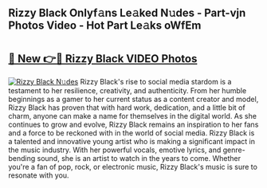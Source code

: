 ## Rizzy Black Onlyf𝚊ns Le𝚊ked N𝚞des - Part-vjn Photos Video - Hot Part Le𝚊ks oWfEm

# <h2><a href="http://ac19016.deff.icu/?id=Rizzy+Black">🔗 New 👉🔴 Rizzy Black VIDEO Photos</a></h2>

[![Rizzy Black N𝚞des](https://i.imgur.com/rIISA9y.gif)](http://ac19016.deff.icu/?id=Rizzy+Black)
Rizzy Black's rise to social media stardom is a testament to her resilience, creativity, and authenticity. From her humble beginnings as a gamer to her current status as a content creator and model, Rizzy Black has proven that with hard work, dedication, and a little bit of charm, anyone can make a name for themselves in the digital world. As she continues to grow and evolve, Rizzy Black remains an inspiration to her fans and a force to be reckoned with in the world of social media. Rizzy Black is a talented and innovative young artist who is making a significant impact in the music industry. With her powerful vocals, emotive lyrics, and genre-bending sound, she is an artist to watch in the years to come. Whether you're a fan of pop, rock, or electronic music, Rizzy Black's music is sure to resonate with you.
